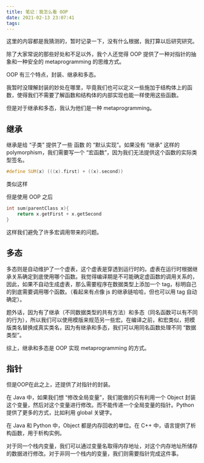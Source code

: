 ```yaml
---
title: 笔记：我怎么看 OOP
date: 2021-02-13 23:07:41
tags:
---
```


这里的内容都是我猜测的，暂时记录一下，没有什么根据，我打算以后研究研究。

除了大家常说的那些好处和不足以外，我个人还觉得 OOP 提供了一种对指针的抽象和一种安全的 metaprogramming 的思维方式。

OOP 有三个特点，封装、继承和多态。

我暂时没理解封装的妙处在哪里，毕竟我们也可以定义一些施加于结构体上的函数，使得我们不需要了解函数和结构体的内部实现也能一样使用这些函数。

但是对于继承和多态，我认为他们是一种 metaprogramming。

## 继承

继承是给 “子类” 提供了一些 函数 的 “默认实现”。如果没有 “继承” 这样的 polymorphism，我们需要写一个 “宏函数”，因为我们无法提供这个函数的实际类型签名。

```c++
#define SUM(x) (((x).first) + ((x).second))
```

类似这样

但是使用 OOP 之后

```c++
int sum(parentClass x){
	return x.getFirst + x.getSecond
}
```

这样我们避免了许多宏调用带来的问题。

## 多态

多态则是自动维护了一个虚表，这个虚表是穿透到运行时的。虚表在运行时根据继承关系确定到底使用哪个函数。我觉得编译期是不可能确定虚函数的调用关系的，因此，如果不自动生成虚表，那么需要程序在数据类型上添加一个 tag，标明自己的到底需要调用哪个函数。（看起来有点像 js 的继承链哈哈，但也可以用 tag 自动确定）。

题外话，因为有了继承（不同数据类型的共有方法）和多态（同名函数可以有不同的行为），所以我们可以使用模版来规范另一些宏。在编译之前，和宏类似，把模版类名替换成真实类名，因为有继承和多态，我们可以用同名函数处理不同 “数据类型”。

综上，继承和多态是 OOP 实现 metaprogramming 的方式。

## 指针

但是OOP在此之上，还提供了对指针的封装。

在 Java 中，如果我们想 “修改全局变量”，我们能做的只有利用一个 Object 封装这个变量，然后对这个变量进行修改。而不能传递一个全局变量的指针。Python 提供了更多的方式，比如利用 global 关键字。

在 Java 和 Python 中，Object 都是内存回收的单位。在 C++ 中，语言提供了析构函数，用于析构实例。

对于同一个栈内变量，我们可以通过变量名取得内存地址，对这个内存地址所储存的数据进行修改。对于非同一个栈内的变量，我们则需要指针完成这件事。



